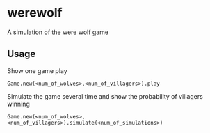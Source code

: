 # werewolf
A simulation of the were wolf game

## Usage
Show one game play
```
Game.new(<num_of_wolves>,<num_of_villagers>).play
```
Simulate the game several time and show the probability of villagers winning
```
Game.new(<num_of_wolves>,<num_of_villagers>).simulate(<num_of_simulations>)
```
